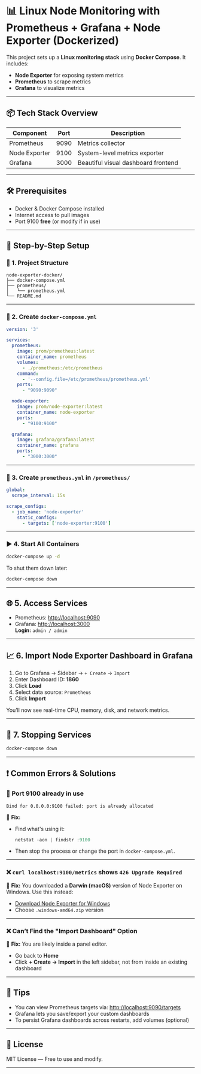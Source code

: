 
# 📊 Linux Node Monitoring with Prometheus + Grafana + Node Exporter (Dockerized)

This project sets up a **Linux monitoring stack** using **Docker Compose**. It includes:
- **Node Exporter** for exposing system metrics
- **Prometheus** to scrape metrics
- **Grafana** to visualize metrics

---

## 📦 Tech Stack Overview

| Component     | Port  | Description                          |
|---------------|-------|--------------------------------------|
| Prometheus    | 9090  | Metrics collector                    |
| Node Exporter | 9100  | System-level metrics exporter        |
| Grafana       | 3000  | Beautiful visual dashboard frontend  |

---

## 🛠️ Prerequisites

- Docker & Docker Compose installed
- Internet access to pull images
- Port 9100 **free** (or modify if in use)

---

## 🧾 Step-by-Step Setup

### 📁 1. Project Structure

```
node-exporter-docker/
├── docker-compose.yml
├── prometheus/
│   └── prometheus.yml
└── README.md
```

---

### 🧩 2. Create `docker-compose.yml`

```yaml
version: '3'

services:
  prometheus:
    image: prom/prometheus:latest
    container_name: prometheus
    volumes:
      - ./prometheus:/etc/prometheus
    command:
      - '--config.file=/etc/prometheus/prometheus.yml'
    ports:
      - "9090:9090"

  node-exporter:
    image: prom/node-exporter:latest
    container_name: node-exporter
    ports:
      - "9100:9100"

  grafana:
    image: grafana/grafana:latest
    container_name: grafana
    ports:
      - "3000:3000"
```

---

### 📝 3. Create `prometheus.yml` in `/prometheus/`

```yaml
global:
  scrape_interval: 15s

scrape_configs:
  - job_name: 'node-exporter'
    static_configs:
      - targets: ['node-exporter:9100']
```

---

### ▶️ 4. Start All Containers

```bash
docker-compose up -d
```

To shut them down later:

```bash
docker-compose down
```

---

## 🌐 5. Access Services

- Prometheus: [http://localhost:9090](http://localhost:9090)
- Grafana: [http://localhost:3000](http://localhost:3000)  
  **Login:** `admin / admin`

---

## 📈 6. Import Node Exporter Dashboard in Grafana

1. Go to Grafana → Sidebar → `+ Create` → `Import`
2. Enter Dashboard ID: **1860**
3. Click **Load**
4. Select data source: `Prometheus`
5. Click **Import**

You’ll now see real-time CPU, memory, disk, and network metrics.

---

## 🧼 7. Stopping Services

```bash
docker-compose down
```

---

## ❗ Common Errors & Solutions

### 🔴 Port 9100 already in use

```
Bind for 0.0.0.0:9100 failed: port is already allocated
```

🔧 **Fix:**
- Find what's using it:
  ```powershell
  netstat -aon | findstr :9100
  ```
- Then stop the process or change the port in `docker-compose.yml`.

---

### ❌ `curl localhost:9100/metrics` shows `426 Upgrade Required`

🔧 **Fix:**
You downloaded a **Darwin (macOS)** version of Node Exporter on Windows. Use this instead:
- [Download Node Exporter for Windows](https://prometheus.io/download/#node_exporter)
- Choose `.windows-amd64.zip` version

---

### ❌ Can’t Find the "Import Dashboard" Option

🔧 **Fix:**
You are likely inside a panel editor.  
- Go back to **Home**
- Click **+ Create → Import** in the left sidebar, not from inside an existing dashboard

---

## 🧠 Tips

- You can view Prometheus targets via: [http://localhost:9090/targets](http://localhost:9090/targets)
- Grafana lets you save/export your custom dashboards
- To persist Grafana dashboards across restarts, add volumes (optional)

---

## 📄 License

MIT License — Free to use and modify.

---

